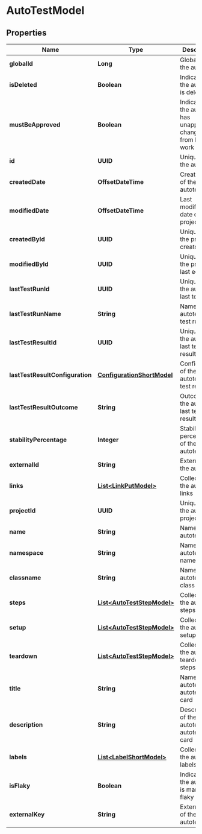 

# AutoTestModel


## Properties

| Name | Type | Description | Notes |
|------------ | ------------- | ------------- | -------------|
|**globalId** | **Long** | Global ID of the autotest |  |
|**isDeleted** | **Boolean** | Indicates if the autotest is deleted |  |
|**mustBeApproved** | **Boolean** | Indicates if the autotest has unapproved changes from linked work items |  |
|**id** | **UUID** | Unique ID of the autotest |  |
|**createdDate** | **OffsetDateTime** | Creation date of the autotest |  |
|**modifiedDate** | **OffsetDateTime** | Last modification date of the project |  [optional] |
|**createdById** | **UUID** | Unique ID of the project creator |  |
|**modifiedById** | **UUID** | Unique ID of the project last editor |  [optional] |
|**lastTestRunId** | **UUID** | Unique ID of the autotest last test run |  [optional] |
|**lastTestRunName** | **String** | Name of the autotest last test run |  [optional] |
|**lastTestResultId** | **UUID** | Unique ID of the autotest last test result |  [optional] |
|**lastTestResultConfiguration** | [**ConfigurationShortModel**](ConfigurationShortModel.md) | Configuration of the autotest last test result |  [optional] |
|**lastTestResultOutcome** | **String** | Outcome of the autotest last test result |  [optional] |
|**stabilityPercentage** | **Integer** | Stability percentage of the autotest |  [optional] |
|**externalId** | **String** | External ID of the autotest |  |
|**links** | [**List&lt;LinkPutModel&gt;**](LinkPutModel.md) | Collection of the autotest links |  [optional] |
|**projectId** | **UUID** | Unique ID of the autotest project |  |
|**name** | **String** | Name of the autotest |  |
|**namespace** | **String** | Name of the autotest namespace |  [optional] |
|**classname** | **String** | Name of the autotest class |  [optional] |
|**steps** | [**List&lt;AutoTestStepModel&gt;**](AutoTestStepModel.md) | Collection of the autotest steps |  [optional] |
|**setup** | [**List&lt;AutoTestStepModel&gt;**](AutoTestStepModel.md) | Collection of the autotest setup steps |  [optional] |
|**teardown** | [**List&lt;AutoTestStepModel&gt;**](AutoTestStepModel.md) | Collection of the autotest teardown steps |  [optional] |
|**title** | **String** | Name of the autotest in autotest&#39;s card |  [optional] |
|**description** | **String** | Description of the autotest in autotest&#39;s card |  [optional] |
|**labels** | [**List&lt;LabelShortModel&gt;**](LabelShortModel.md) | Collection of the autotest labels |  [optional] |
|**isFlaky** | **Boolean** | Indicates if the autotest is marked as flaky |  [optional] |
|**externalKey** | **String** | External key of the autotest |  [optional] |



